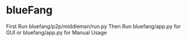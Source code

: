 # blueFang

First Run bluefang/p2p/middleman/run.py
Then Run bluefang/app.py for GUI or 
     bluefang/app.py for Manual Usage 

